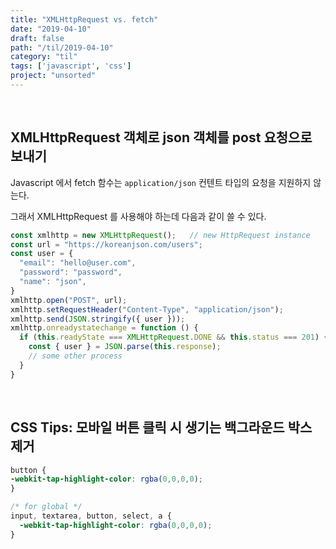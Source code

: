 ```yaml
---
title: "XMLHttpRequest vs. fetch"
date: "2019-04-10"
draft: false
path: "/til/2019-04-10"
category: "til"
tags: ['javascript', 'css']
project: "unsorted"
---
```


<br /> 

## XMLHttpRequest 객체로 json 객체를 post 요청으로 보내기

Javascript 에서 fetch 함수는 `application/json` 컨텐트 타입의 요청을 지원하지 않는다.

그래서 XMLHttpRequest 를 사용해야 하는데 다음과 같이 쓸 수 있다.

```javascript
const xmlhttp = new XMLHttpRequest();   // new HttpRequest instance
const url = "https://koreanjson.com/users";
const user = {
  "email": "hello@user.com",
  "password": "password",
  "name": "json",
}
xmlhttp.open("POST", url);
xmlhttp.setRequestHeader("Content-Type", "application/json");
xmlhttp.send(JSON.stringify({ user }));
xmlhttp.onreadystatechange = function () {
  if (this.readyState === XMLHttpRequest.DONE && this.status === 201) {
    const { user } = JSON.parse(this.response);
    // some other process
  }
}
```

<br />

## CSS Tips: 모바일 버튼 클릭 시 생기는 백그라운드 박스 제거

```css
button {
-webkit-tap-highlight-color: rgba(0,0,0,0);
}

/* for global */
input, textarea, button, select, a {
  -webkit-tap-highlight-color: rgba(0,0,0,0);
}
```